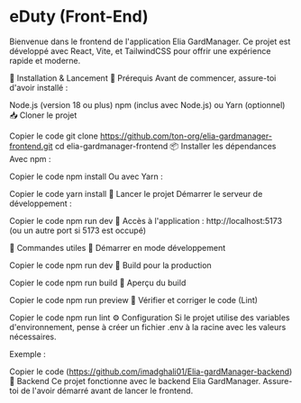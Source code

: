 # eDuty (Front-End)
Bienvenue dans le frontend de l'application Elia GardManager.
Ce projet est développé avec React, Vite, et TailwindCSS pour offrir une expérience rapide et moderne.

🚀 Installation & Lancement
📌 Prérequis
Avant de commencer, assure-toi d'avoir installé :

Node.js (version 18 ou plus)
npm (inclus avec Node.js) ou Yarn (optionnel)
📥 Cloner le projet

Copier le code
git clone https://github.com/ton-org/elia-gardmanager-frontend.git
cd elia-gardmanager-frontend
📦 Installer les dépendances
Avec npm :


Copier le code
npm install
Ou avec Yarn :


Copier le code
yarn install
🚀 Lancer le projet
Démarrer le serveur de développement :


Copier le code
npm run dev
📍 Accès à l'application : http://localhost:5173 (ou un autre port si 5173 est occupé)

📌 Commandes utiles
🔹 Démarrer en mode développement


Copier le code
npm run dev
🔹 Build pour la production


Copier le code
npm run build
🔹 Aperçu du build


Copier le code
npm run preview
🔹 Vérifier et corriger le code (Lint)


Copier le code
npm run lint
⚙️ Configuration
Si le projet utilise des variables d'environnement, pense à créer un fichier .env à la racine avec les valeurs nécessaires.

Exemple :


Copier le code
(https://github.com/imadghali01/Elia-gardManager-backend)
🔗 Backend
Ce projet fonctionne avec le backend Elia GardManager.
Assure-toi de l'avoir démarré avant de lancer le frontend.
